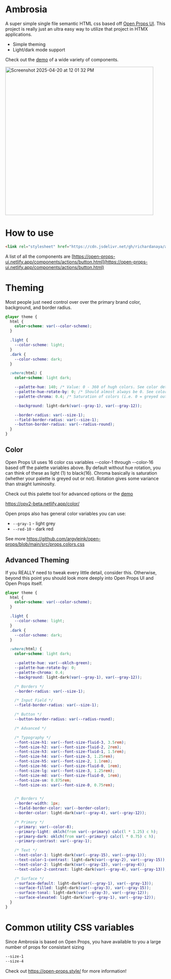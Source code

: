 # Ambrosia

A super simple single file semantic HTML css based off [Open Props UI](https://open-props-ui.netlify.app/). This project is really just an ultra easy way to utilize that project in HTMX applications.

* Simple theming
* Light/dark mode support

Check out the [demo](https://richardanaya.github.io/ambrosia/demo.html) of a wide variety of components.

<img width="465" alt="Screenshot 2025-04-20 at 12 01 32 PM" src="https://github.com/user-attachments/assets/cbed8267-164d-4f01-ad5d-61e1e98cdc80" />

# How to use

```html
<link rel="stylesheet" href="https://cdn.jsdelivr.net/gh/richardanaya/ambrosia/ambrosia.css" />
```

A list of all the components are [https://open-props-ui.netlify.app/components/actions/button.html](https://open-props-ui.netlify.app/components/actions/button.html)

# Theming

Most people just need control over over the primary brand color, background, and border radius.

```css
@layer theme {
  html {
    color-scheme: var(--color-scheme);
  }

  .light {
    --color-scheme: light;
  }
  .dark {
    --color-scheme: dark;
  }

  :where(html) {
    color-scheme: light dark;

    --palette-hue: 140; /* Value: 0 - 360 of hugh colors. See color details below. */ 
    --palette-hue-rotate-by: 0; /* Should almost always be 0. See color details below. */
    --palette-chroma: 0.4; /* Saturation of colors (i.e. 0 = greyed out, 1 = full color. */

    --background: light-dark(var(--gray-1), var(--gray-12));

    --border-radius: var(--size-1);
    --field-border-radius: var(--size-1);
    --button-border-radius: var(--radius-round);
  }
}
```

## Color

Open Props UI uses 16 color css variables --color-1 through --color-16 based off the palette variables above. By default without hue rotation, you can think of these as light (1) to black(16). Chroma basically is saturation (whether your palette is greyed out or not). Rotation gives some variance than straight luminosity.

Check out this palette tool for advanced options or the [demo](https://richardanaya.github.io/ambrosia/demo.html)

https://opv2-beta.netlify.app/color/

Open props also has general color variables you can use:

* `--gray-1` - light grey
* `--red-10` - dark red

See more https://github.com/argyleink/open-props/blob/main/src/props.colors.css

## Advanced Theming

If you REALLY need to tweak every little detail, consider this. Otherwise, beyond this point you should look more deeply into Open Props UI and Open Props itself.

```css
@layer theme {
  html {
    color-scheme: var(--color-scheme);
  }

  .light {
    --color-scheme: light;
  }
  .dark {
    --color-scheme: dark;
  }

  :where(html) {
    color-scheme: light dark;

    --palette-hue: var(--oklch-green);
    --palette-hue-rotate-by: 0;
    --palette-chroma: 0.4;
    --background: light-dark(var(--gray-1), var(--gray-12));

    /* Borders */
    --border-radius: var(--size-1);

    /* Input Field */
    --field-border-radius: var(--size-1);

    /* Button */
    --button-border-radius: var(--radius-round);

    /* Advanced */

    /* Typography */
    --font-size-h1: var(--font-size-fluid-3, 3.5rem);
    --font-size-h2: var(--font-size-fluid-2, 2rem);
    --font-size-h3: var(--font-size-fluid-1, 1.5rem);
    --font-size-h4: var(--font-size-3, 1.25rem);
    --font-size-h5: var(--font-size-2, 1.1rem);
    --font-size-h6: var(--font-size-fluid-0, 1rem);
    --font-size-lg: var(--font-size-3, 1.25rem);
    --font-size-md: var(--font-size-fluid-0, 1rem);
    --font-size-sm: 0.875rem;
    --font-size-xs: var(--font-size-0, 0.75rem);


    /* Borders */
    --border-width: 1px;
    --field-border-color: var(--border-color);
    --border-color: light-dark(var(--gray-4), var(--gray-12));

    /* Primary */
    --primary: var(--color-8);
    --primary-light: oklch(from var(--primary) calc(l * 1.25) c h);
    --primary-dark: oklch(from var(--primary) calc(l * 0.75) c h);
    --primary-contrast: var(--gray-1);

    /* Text */
    --text-color-1: light-dark(var(--gray-15), var(--gray-1));
    --text-color-1-contrast: light-dark(var(--gray-2), var(--gray-15));
    --text-color-2: light-dark(var(--gray-13), var(--gray-4));
    --text-color-2-contrast: light-dark(var(--gray-4), var(--gray-13));

    /* Surface */
    --surface-default: light-dark(var(--gray-1), var(--gray-13));
    --surface-filled: light-dark(var(--gray-3), var(--gray-15));
    --surface-tonal: light-dark(var(--gray-3), var(--gray-12));
    --surface-elevated: light-dark(var(--gray-1), var(--gray-12));
  }
}
```


# Common utility CSS variables

Since Ambrosia is based on Open Props, you have available to you a large number of props for consistant sizing

```css
--size-1
--size-4
```

Check out https://open-props.style/ for more information!
